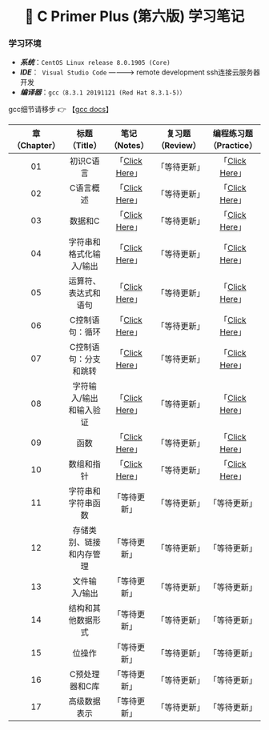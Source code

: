 <h1 align="center">📔 C Primer Plus (第六版) 学习笔记</h1>

### 学习环境
- ***系统***：`CentOS Linux release 8.0.1905 (Core)`
- ***IDE***：` Visual Studio Code` ————> remote development ssh连接云服务器开发
- ***编译器***：`gcc（8.3.1 20191121 (Red Hat 8.3.1-5)）`

gcc细节请移步 👉 【[gcc docs](https://gcc.gnu.org/onlinedocs/8.3.0/)】

|章（Chapter）|标题（Title）|笔记（Notes）|复习题（Review）|编程练习题（Practice）|
|:--:|:--:|:--:|:--:|:--:|
|01|初识C语言|「[Click Here]()」|「等待更新」|「[Click Here]()」|
|02|C语言概述|「[Click Here]()」|「等待更新」|「[Click Here]()」|
|03|数据和C|「[Click Here]()」|「等待更新」|「[Click Here]()」|
|04|字符串和格式化输入/输出|「[Click Here]()」|「等待更新」|「[Click Here]()」|
|05|运算符、表达式和语句|「[Click Here]()」|「等待更新」|「[Click Here]()」|
|06|C控制语句：循环|「[Click Here]()」|「等待更新」|「[Click Here]()」|
|07|C控制语句：分支和跳转|「[Click Here]()」|「等待更新」|「[Click Here]()」|
|08|字符输入/输出和输入验证|「[Click Here]()」|「等待更新」|「[Click Here]()」|
|09|函数|「[Click Here]()」|「等待更新」|「[Click Here]()」|
|10|数组和指针|「[Click Here]()」|「等待更新」|「[Click Here]()」|
|11|字符串和字符串函数|「等待更新」|「等待更新」|「等待更新」|
|12|存储类别、链接和内存管理|「等待更新」|「等待更新」|「等待更新」|
|13|文件输入/输出|「等待更新」|「等待更新」|「等待更新」|
|14|结构和其他数据形式|「等待更新」|「等待更新」|「等待更新」|
|15|位操作|「等待更新」|「等待更新」|「等待更新」|
|16|C预处理器和C库|「等待更新」|「等待更新」|「等待更新」|
|17|高级数据表示|「等待更新」|「等待更新」|「等待更新」|



